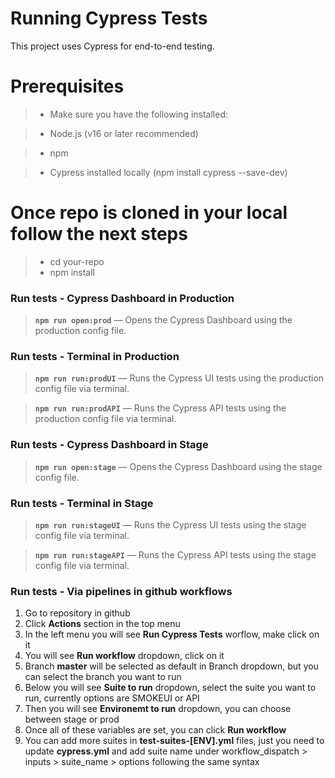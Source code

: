 # Running Cypress Tests
This project uses Cypress for end-to-end testing.

# Prerequisites
>- Make sure you have the following installed:

>- Node.js (v16 or later recommended)

>- npm

>- Cypress installed locally (npm install cypress --save-dev)

# Once repo is cloned in your local follow the next steps
>- cd your-repo
>- npm install

### Run tests - Cypress Dashboard in Production
> **`npm run open:prod`** — Opens the Cypress Dashboard using the production config file.

### Run tests - Terminal in Production
> **`npm run run:prodUI`** — Runs the Cypress UI tests using the production config file via terminal.

> **`npm run run:prodAPI`** — Runs the Cypress API tests using the production config file via terminal.

### Run tests - Cypress Dashboard in Stage
> **`npm run open:stage`** — Opens the Cypress Dashboard using the stage config file.

### Run tests - Terminal in Stage
> **`npm run run:stageUI`** — Runs the Cypress UI tests using the stage config file via terminal.

> **`npm run run:stageAPI`** — Runs the Cypress API tests using the stage config file via terminal.

### Run tests - Via pipelines in github workflows

1. Go to repository in github
2. Click **Actions** section in the top menu
3. In the left menu you will see **Run Cypress Tests** worflow, make click on it
4. You will see **Run workflow** dropdown, click on it
5. Branch **master** will be selected as default in Branch dropdown, but you can select the branch you want to run
6. Below you will see **Suite to run** dropdown, select the suite you want to run, currently options are SMOKEUI or API
7. Then you will see **Environemt to run** dropdown, you can choose between stage or prod
8. Once all of these variables are set, you can click **Run workflow**
9. You can add more suites in **test-suites-[ENV].yml** files, just you need to update **cypress.yml** and add suite name under workflow_dispatch > inputs > suite_name > options following the same syntax